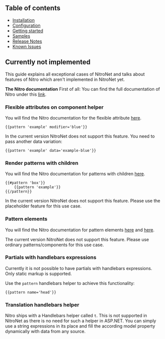 ## Table of contents
- [Installation](installation.md)
- [Configuration](configuration.md)
- [Getting started](getting-started.md)
- [Samples](samples.md)
- [Release Notes](https://github.com/namics/NitroNetSitecore/releases)
- [Known Issues](known-issues.md)


## Currently not implemented

This guide explains all exceptional cases of NitroNet and talks about features of Nitro which aren't implemented in NitroNet yet.

**The Nitro documentation**
First of all: You can find the full documentation of Nitro under this [link](https://github.com/namics/generator-nitro/blob/master/generators/app/templates/project/docs/nitro.md).

### Flexible attributes on component helper
You will find the Nitro documentation for the flexible attribute [here](https://github.com/namics/generator-nitro/blob/master/generators/app/templates/project/docs/nitro.md#render-patterns).

```
{{pattern 'example' modifier='blue'}}
```

In the current version NitroNet does not support this feature. You need to pass another data variation:
```
{{pattern 'example' data='example-blue'}}
```

### Render patterns with children
You will find the Nitro documentation for patterns with children [here](https://github.com/namics/generator-nitro/blob/master/generators/app/templates/project/docs/nitro.md#render-patterns-with-children).

```
{{#pattern 'box'}}
    {{pattern 'example'}}
{{/pattern}}
```

In the current version NitroNet does not support this feature. Please use the placeholder feature for this use case.

### Pattern elements
You will find the Nitro documentation for pattern elements [here](https://github.com/namics/generator-nitro/blob/master/generators/app/templates/project/docs/nitro.md#creating-pattern-elements) and [here](https://github.com/namics/generator-nitro/blob/master/generators/app/templates/project/docs/nitro.md#render-pattern-elements).

The current version NitroNet does not support this feature. Please use ordinary patterns/components for this use case.

### Partials with handlebars expressions
Currently it is not possible to have partials with handlebars expressions. Only static markup is supported.

Use the `pattern` handlebars helper to achieve this functionality:
```
{{pattern name='head'}}
```

### Translation handlebars helper
Nitro ships with a Handlebars helper called `t`. This is not supported in NitroNet as there is no need for such a helper in ASP.NET. You can simply use a string expressions in its place and fill the according model property dynamically with data from any source.